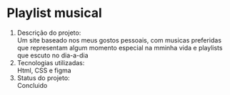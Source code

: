 <h1> Playlist musical</h1>

<ol>
  <li> Descrição do projeto:</li>
  Um site baseado nos meus gostos pessoais, com musicas preferidas que representam algum momento especial na mminha vida e playlists que escuto no dia-a-dia
  <li>Tecnologias utilizadas:</li>
  Html, CSS e figma
  <li> Status do projeto:</li>
  Concluido
   </ol>
